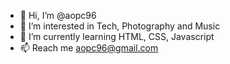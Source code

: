 - 👋 Hi, I’m @aopc96
- 👀 I’m interested in Tech, Photography and Music
- 🌱 I’m currently learning HTML, CSS, Javascript
- 📫 Reach me aopc96@gmail.com

<!---
aopc96/aopc96 is a ✨ special ✨ repository because its `README.md` (this file) appears on your GitHub profile.
You can click the Preview link to take a look at your changes.
--->
